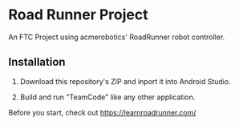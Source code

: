 # Road Runner Project
An FTC Project using acmerobotics' RoadRunner robot controller.
## Installation

1. Download this repository's ZIP and inport it into Android Studio.

2. Build and run "TeamCode" like any other application.

Before you start, check out https://learnroadrunner.com/
